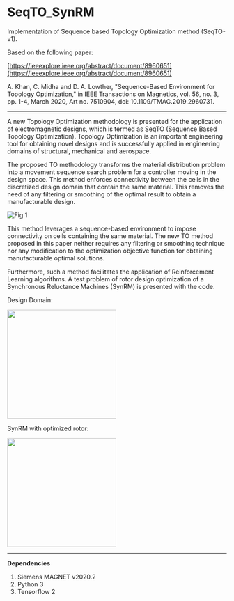# SeqTO_SynRM
Implementation of Sequence based Topology Optimization method (SeqTO-v1). 

Based on the following paper:

[https://ieeexplore.ieee.org/abstract/document/8960651](https://ieeexplore.ieee.org/abstract/document/8960651)

A. Khan, C. Midha and D. A. Lowther, "Sequence-Based Environment for Topology Optimization," in IEEE Transactions on Magnetics, vol. 56, no. 3, pp. 1-4, March 2020, Art no. 7510904, doi: 10.1109/TMAG.2019.2960731.

---
A new Topology Optimization methodology is presented for the application of electromagnetic designs, which is termed as SeqTO (Sequence Based Topology Optimization). Topology Optimization is an important engineering tool for obtaining novel designs and is successfully applied in engineering domains of structural, mechanical and aerospace.

The proposed TO methodology transforms the material distribution problem into a movement sequence search problem for a controller moving in the design space. This method enforces connectivity between the cells in the discretized design domain that contain the same material. This removes the need of any filtering or smoothing of the optimal result to obtain a manufacturable design. 

![Fig 1](https://user-images.githubusercontent.com/25873155/145520435-897fcd98-d4e5-40c8-a06c-5a19716eed8a.png)


This method leverages a sequence-based environment to impose connectivity on cells containing the same material. The new TO method proposed in this paper neither requires any filtering or smoothing technique nor any modification to the optimization objective function for obtaining manufacturable optimal solutions.

Furthermore, such a method facilitates the application of Reinforcement Learning algorithms. A test problem of rotor design optimization of a Synchronous Reluctance Machines (SynRM) is presented with the code.

Design Domain: 

<img src="https://user-images.githubusercontent.com/25873155/145520904-9d5bf37d-667c-44e8-a601-e8d959902d28.png" width="250" height="250">

SynRM with optimized rotor:

<img src="https://user-images.githubusercontent.com/25873155/145520842-ce61307d-4cc7-4293-991e-858369dc4ad3.png" width="250" height="250">

---

**Dependencies**
1. Siemens MAGNET v2020.2
2. Python 3
3. Tensorflow 2
